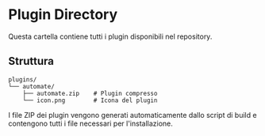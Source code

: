 # Plugin Directory

Questa cartella contiene tutti i plugin disponibili nel repository.

## Struttura

```
plugins/
└── automate/
    ├── automate.zip    # Plugin compresso
    └── icon.png        # Icona del plugin
```

I file ZIP dei plugin vengono generati automaticamente dallo script di build e contengono tutti i file necessari per l'installazione.